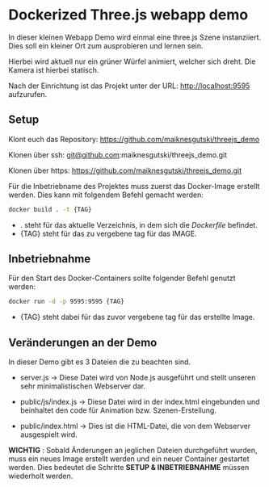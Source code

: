 <!-- @author: Maik Nesgutski -->
# Dockerized Three.js webapp demo

In dieser kleinen Webapp Demo wird einmal eine three.js Szene instanziiert.
Dies soll ein kleiner Ort zum ausprobieren und lernen sein.

Hierbei wird aktuell nur ein grüner Würfel animiert, welcher sich dreht. Die Kamera ist hierbei statisch.

Nach der Einrichtung ist das Projekt unter der URL: <http://localhost:9595> aufzurufen.

## Setup

Klont euch das Repository: <https://github.com/maiknesgutski/threejs_demo>

Klonen über ssh: git@github.com:maiknesgutski/threejs_demo.git

Klonen über https: <https://github.com/maiknesgutski/threejs_demo.git>

Für die Inbetriebname des Projektes muss zuerst das Docker-Image erstellt werden. Dies kann mit folgendem Befehl gemacht werden:

```bash
docker build . -t {TAG}
```

- . steht für das aktuelle Verzeichnis, in dem sich die *Dockerfile* befindet.
- {TAG} steht für das zu vergebene tag für das IMAGE.

## Inbetriebnahme

Für den Start des Docker-Containers sollte folgender Befehl genutzt werden:

```bash
docker run -d -p 9595:9595 {TAG}
```

- {TAG} steht dabei für das zuvor vergebene tag für das erstellte Image.

## Veränderungen an der Demo

In dieser Demo gibt es 3 Dateien die zu beachten sind.

- server.js -> Diese Datei wird von Node.js ausgeführt und stellt unseren sehr minimalistischen Webserver dar.

- public/js/index.js -> Diese Datei wird in der index.html eingebunden und beinhaltet den code für Animation bzw. Szenen-Erstellung.

- public/index.html -> Dies ist die HTML-Datei, die von dem Webserver ausgespielt wird.

**WICHTIG** : Sobald Änderungen an jeglichen Dateien durchgeführt wurden, muss ein neues Image erstellt werden und ein neuer Container gestartet werden. Dies bedeutet die Schritte **SETUP & INBETRIEBNAHME** müssen wiederholt werden.
